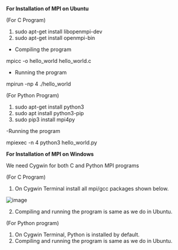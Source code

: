 ****For Installation of MPI on Ubuntu****

(For C Program)

1. sudo apt-get install libopenmpi-dev
2. sudo apt-get install openmpi-bin

- Compiling the program

mpicc -o hello_world hello_world.c

- Running the program

mpirun -np 4 ./hello_world

(For Python Program)

1. sudo apt-get install python3
2. sudo apt install python3-pip
3. sudo pip3 install mpi4py 

-Running the program

mpiexec -n 4 python3 hello_world.py

****For Installation of MPI on Windows****

We need Cygwin for both C and Python MPI programs

(For C Program)
1. On Cygwin Terminal install all mpi/gcc packages shown below. 

![image](https://user-images.githubusercontent.com/74717951/169682786-02dc1085-5b2e-4b12-a2d7-9c4d5690a214.png)

2. Compiling and running the program is same as we do in Ubuntu.

(For Python program)

1. On Cygwin Terminal, Python is installed by default.
2. Compiling and running the program is same as we do in Ubuntu.
